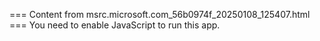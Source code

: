=== Content from msrc.microsoft.com_56b0974f_20250108_125407.html ===
You need to enable JavaScript to run this app.
